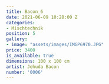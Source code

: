 ```yaml
---
title: Bacon_6
date: 2021-06-09 10:28:00 Z
categories:
- Mischtechnik
position: 5
gallery:
- image: "assets/images/IMGP6970.JPG"
price: 3400
is_available: true
dimensions: 100 x 100 cm
artist: Jehuda Bacon
number: '0006'
---
```



